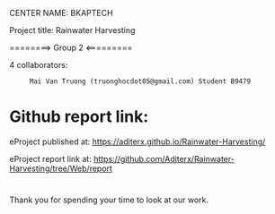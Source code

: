 CENTER NAME: BKAPTECH

Project title: Rainwater Harvesting

========> Group 2 <=========

4 collaborators:

         Mai Van Truong (truonghocdot05@gmail.com) Student B9479

# Github report link:

eProject published at: https://aditerx.github.io/Rainwater-Harvesting/

eProject report link at: https://github.com/Aditerx/Rainwater-Harvesting/tree/Web/report

#

Thank you for spending your time to look at our work.
